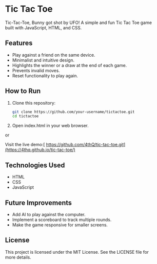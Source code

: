 # Tic Tac Toe
Tic-Tac-Toe, Bunny got shot by UFO!
A simple and fun Tic Tac Toe game built with JavaScript, HTML, and CSS. 

## Features

- Play against a friend on the same device.
- Minimalist and intuitive design.
- Highlights the winner or a draw at the end of each game.
- Prevents invalid moves.
- Reset functionality to play again.

## How to Run

1. Clone this repository:
   ```bash
   git clone https://github.com/your-username/tictactoe.git
   cd tictactoe
2. Open index.html in your web browser.
   
or

Visit the live demo:[ https://github.com/4thQ/tic-tac-toe.git](https://4thq.github.io/tic-tac-toe/)



## Technologies Used
- HTML
- CSS
- JavaScript
## Future Improvements
- Add AI to play against the computer.
- Implement a scoreboard to track multiple rounds.
- Make the game responsive for smaller screens.
## License

This project is licensed under the MIT License. See the LICENSE file for more details.
